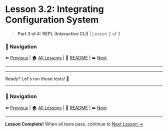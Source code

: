 # Lesson 3.2: Integrating Configuration System

> **Part 3 of 4: REPL (Interactive CLI)** | Lesson 2 of 3

### 🧭 Navigation
⬅️ [Previous](lesson_3_1.md) | 🏠 [All Lessons](../../README.md#-all-lessons) | 📖 [README](../../README.md) | ➡️ [Next](lesson_3_3.md)

---

---

Ready? Let's run those tests! 🧪

---

### 🧭 Navigation
⬅️ [Previous](lesson_3_1.md) | 🏠 [All Lessons](../../README.md#-all-lessons) | 📖 [README](../../README.md) | ➡️ [Next](lesson_3_3.md)

---

**Lesson Complete!** When all tests pass, continue to [Next Lesson →](lesson_3_3.md)
